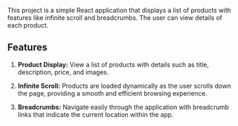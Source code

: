This project is a simple React application that displays a list of products with features like infinite scroll and breadcrumbs. The user can view details of each product.

## Features

1. **Product Display:** View a list of products with details such as title, description, price, and images.

2. **Infinite Scroll:** Products are loaded dynamically as the user scrolls down the page, providing a smooth and efficient browsing experience.

3. **Breadcrumbs:** Navigate easily through the application with breadcrumb links that indicate the current location within the app.
